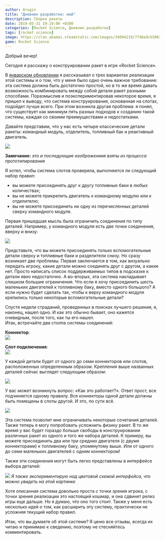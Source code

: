 ```yaml
---
author: Arugin
title: "Дневник разработки: май"
description: Сборка ракеты
date: 2019-05-31 19:19:00 +0300
categories: [Rocket Science, Дневник разработки]
tags: [rocket science]
image: https://clan.akamai.steamstatic.com/images/34094219/7748a9cb506324b60633f00fac0e532e86896d5b_400x225.png
game: Rocket Science
---
```


Добрый вечер!

Сегодня я расскажу о конструировании ракет в игре «Rocket Science».

В [январском обновлении](/ru/posts/2019/january-developer-update/) я рассказывал о трех вариантах реализации этой системы и о том, что у меня было одно очень важное требование: эта система должна быть достаточно простой, но в то же время давать возможность комбинировать между собой детали ракет разными способами. Поразмыслив и поэкспериментировав некоторое время, я пришел к выводу, что система конструирования, основанная на слотах, подойдет лучше всего. При этом возникла другая проблема: я понял, что существует как минимум пять разных подходов к созданию такой системы, каждая со своими преимуществами и недостатками.

Давайте представим, что у нас есть четыре классические детали ракеты: командный модуль, отделитель, топливный бак и реактивный двигатель.

![](https://steamcdn-a.akamaihd.net/steamcommunity/public/images/clans/34094219/58318005c8e2bad1998b403ed7bf41032a385fed.png)

**Замечание:** _это и последующие изображениия взяты из процесса прототипирования_

Я хотел, чтобы система слотов проверяла, выполняется ли следующий набор правил:
- вы можете присоединять друг к другу топливные баки в любых количествах;
- вы не можете прикрепить двигатель к командному модулю или к отделителю;
- вы не можете присоединить ни одну из перечисленных деталей сверху командного модуля.  

Первая пришедшая мысль была ограничить соединения по типу деталей. Например, у командного модуля есть две точки соединения, вверху и внизу:

![](https://steamcdn-a.akamaihd.net/steamcommunity/public/images/clans/34094219/d4ff394bf0c3c61735b18cb2eb1f09c3cfe950e5.png)  

Представьте, что вы можете присоединять только вспомогательные детали сверху и топливные баки и разделители снизу. Но сразу возникает две проблемы. Первая заключается в том, как визуально передать игроку, какие детали можно соединять друг с другом, а какие нет. Просто написать список поддерживаемых типов в подсказке к детали явно недостаточно. А во-вторых, эта система накладывает слишком большие ограничения. Что если я хочу присоединить шесть маленьких двигателей к топливному баку, вместо одного большого? А если нужно будет сделать так, чтобы к верху командного модуля крепились только некоторые вспомогательные детали?

Спустя недели страданий, проведенных в поисках лучшего решения, я, наконец, нашел одно. И как это обычно бывает, оно кажется очевидным, после того, как ты его нашел.  
Итак, встречайте два столпа системы соединений:

**Коннектор**:  
![](https://steamcdn-a.akamaihd.net/steamcommunity/public/images/clans/34094219/4ec777536069b33519906fdf652bbad9b2c4472d.png)

**Слот подключения**:  
![](https://steamcdn-a.akamaihd.net/steamcommunity/public/images/clans/34094219/495c0f51bbcf3a7e755412035831f08730edf307.png)

У каждой детали будет от одного до семи коннекторов или слотов, расположенных определенным образом. Крепления выше названных деталей сейчас выглядят следующим образом:

![](https://steamcdn-a.akamaihd.net/steamcommunity/public/images/clans/34094219/73766104b517c16fcaaf731e19450e62e0ccafa5.png)

У вас может возникнуть вопрос: «Как это работает?». Ответ прост, все подчиняется одному правилу. Все коннекторы одной детали должны быть помещены в слоты другой. И это, по сути всё.

![](https://steamcdn-a.akamaihd.net/steamcommunity/public/images/clans/34094219/6c779f016690d3d48d025316ba0ac499e29b397e.png)

Эта система позволит мне ограничивать некоторые сочетания деталей. Также теперь я могу попробовать усложнить физику ракет. В то же время у вас будет гораздо больше свободы в конструировании различных ракет из одного и того же набора деталей. К примеру, вы можете присоединить два или три средних двигателя (с двумя коннекторами) к топливному баку, упомянутому выше. Или от одного до семи маленьких двигателей с одним коннектором!

Также эти соединения могут быть легко представлены в интерфейсе выбора деталей:

![](https://steamcdn-a.akamaihd.net/steamcommunity/public/images/clans/34094219/057eabf7265fa3733d49f7851aa503fa88395846.png)
_Я также экспериментирую над цветовой схемой интерфейса, что можно увидеть на этой картинке_

Хотя описанная система довольно проста с точки зрения игрока, с точки зрения реализации это настоящий кошмар, и она сдвинет релиз игры еще дальше. Но я думаю, что оно того стоит. Также у меня есть несколько идей о том, как расширить эту систему, практически не усложняя текущий набор правил.

Итак, что вы думаете об этой системе? Я ценю все отзывы, всегда их читаю и принимаю к сведению, поэтому не стесняйтесь комментировать.
